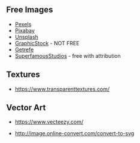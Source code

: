 ## Free Images

* [Pexels](https://pexels.com/)
* [Pixabay](https://pixabay.com/)
* [Unsplash](https://unsplash.com/)
* [GraphicStock](https://www.graphicstock.com/) - NOT FREE
* [Getrefe](http://getrefe.com/downloads/category/free/)
* [SuperfamousStudios](http://superfamous.com/Images) - free with attribution

## Textures
* https://www.transparenttextures.com/

## Vector Art
* https://www.vecteezy.com/

* http://image.online-convert.com/convert-to-svg
